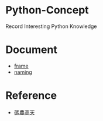 # Python-Concept
Record Interesting Python Knowledge

# Document
* [frame](https://docs.python.org/3/reference/datamodel.html#frame-objects)
* [naming](https://peps.python.org/pep-0008/#naming-conventions)

# Reference
* [碼農高天](https://www.youtube.com/@minkoder)